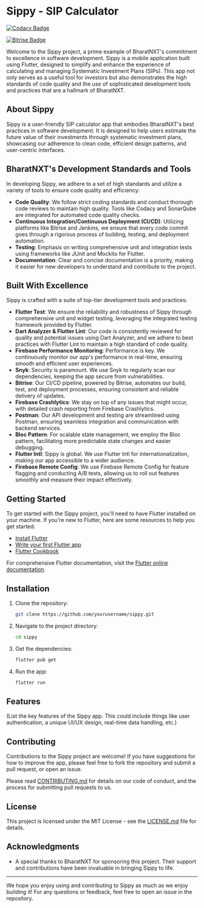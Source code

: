 # Sippy - SIP Calculator

[![Codacy Badge](https://app.codacy.com/project/badge/Grade/a30dadcbb5a947c09c1ba15203569840)](https://app.codacy.com/gh/tirupati-bharatnxt/sip-calculator-flutter/dashboard?utm_source=gh&utm_medium=referral&utm_content=&utm_campaign=Badge_grade)

[![Bitrise Badge](https://app.bitrise.io/app/your_bitrise_app_id/status.svg?token=your_bitrise_app_token&branch=main)](Your_Bitrise_Project_Link)

Welcome to the Sippy project, a prime example of BharatNXT's commitment to excellence in software development. Sippy is a mobile application built using Flutter, designed to simplify and enhance the experience of calculating and managing Systematic Investment Plans (SIPs). This app not only serves as a useful tool for investors but also demonstrates the high standards of code quality and the use of sophisticated development tools and practices that are a hallmark of BharatNXT.

## About Sippy

Sippy is a user-friendly SIP calculator app that embodies BharatNXT's best practices in software development. It is designed to help users estimate the future value of their investments through systematic investment plans, showcasing our adherence to clean code, efficient design patterns, and user-centric interfaces.

## BharatNXT's Development Standards and Tools

In developing Sippy, we adhere to a set of high standards and utilize a variety of tools to ensure code quality and efficiency:

- **Code Quality**: We follow strict coding standards and conduct thorough code reviews to maintain high quality. Tools like Codacy and SonarQube are integrated for automated code quality checks.
- **Continuous Integration/Continuous Deployment (CI/CD)**: Utilizing platforms like Bitrise and Jenkins, we ensure that every code commit goes through a rigorous process of building, testing, and deployment automation.
- **Testing**: Emphasis on writing comprehensive unit and integration tests using frameworks like JUnit and Mockito for Flutter.
- **Documentation**: Clear and concise documentation is a priority, making it easier for new developers to understand and contribute to the project.

## Built With Excellence

Sippy is crafted with a suite of top-tier development tools and practices:

- **Flutter Test**: We ensure the reliability and robustness of Sippy through comprehensive unit and widget testing, leveraging the integrated testing framework provided by Flutter.
- **Dart Analyzer & Flutter Lint**: Our code is consistently reviewed for quality and potential issues using Dart Analyzer, and we adhere to best practices with Flutter Lint to maintain a high standard of code quality.
- **Firebase Performance Monitoring**: Performance is key. We continuously monitor our app's performance in real-time, ensuring smooth and efficient user experiences.
- **Snyk**: Security is paramount. We use Snyk to regularly scan our dependencies, keeping the app secure from vulnerabilities.
- **Bitrise**: Our CI/CD pipeline, powered by Bitrise, automates our build, test, and deployment processes, ensuring consistent and reliable delivery of updates.
- **Firebase Crashlytics**: We stay on top of any issues that might occur, with detailed crash reporting from Firebase Crashlytics.
- **Postman**: Our API development and testing are streamlined using Postman, ensuring seamless integration and communication with backend services.
- **Bloc Pattern**: For scalable state management, we employ the Bloc pattern, facilitating more predictable state changes and easier debugging.
- **Flutter Intl**: Sippy is global. We use Flutter Intl for internationalization, making our app accessible to a wider audience.
- **Firebase Remote Config**: We use Firebase Remote Config for feature flagging and conducting A/B tests, allowing us to roll out features smoothly and measure their impact effectively.

## Getting Started

To get started with the Sippy project, you'll need to have Flutter installed on your machine. If you're new to Flutter, here are some resources to help you get started:

- [Install Flutter](https://docs.flutter.dev/get-started/install)
- [Write your first Flutter app](https://docs.flutter.dev/get-started/codelab)
- [Flutter Cookbook](https://docs.flutter.dev/cookbook)

For comprehensive Flutter documentation, visit the [Flutter online documentation](https://docs.flutter.dev/).

## Installation

1. Clone the repository:
   ```bash
   git clone https://github.com/yourusername/sippy.git
   ```
2. Navigate to the project directory:
   ```bash
   cd sippy
   ```
3. Get the dependencies:
   ```bash
   flutter pub get
   ```
4. Run the app:
   ```bash
   flutter run
   ```

## Features

(List the key features of the Sippy app. This could include things like user authentication, a unique UI/UX design, real-time data handling, etc.)

## Contributing

Contributions to the Sippy project are welcome! If you have suggestions for how to improve the app, please feel free to fork the repository and submit a pull request, or open an issue.

Please read [CONTRIBUTING.md](CONTRIBUTING.md) for details on our code of conduct, and the process for submitting pull requests to us.

## License

This project is licensed under the MIT License - see the [LICENSE.md](LICENSE.md) file for details.

## Acknowledgments

- A special thanks to BharatNXT for sponsoring this project. Their support and contributions have been invaluable in bringing Sippy to life.

---

We hope you enjoy using and contributing to Sippy as much as we enjoy building it! For any questions or feedback, feel free to open an issue in the repository.
